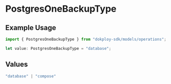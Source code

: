 # PostgresOneBackupType

## Example Usage

```typescript
import { PostgresOneBackupType } from "dokploy-sdk/models/operations";

let value: PostgresOneBackupType = "database";
```

## Values

```typescript
"database" | "compose"
```